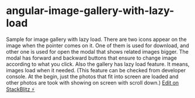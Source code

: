 # angular-image-gallery-with-lazy-load
Sample for image gallery with lazy load. There are two icons appear on the image when the pointer comes on it. One of them is used for download, and other one is used for open the modal that shows related images bigger. The modal has forward and backward buttons that ensure to change image according to what you click. Also the gallery has lazy load feature. It means, images load when it needed. (This feature can be checked from developer console. At the begin, just the photos that fit into screen are loaded and other photos are took with showing on screen with scroll down.)
[Edit on StackBlitz ⚡️](https://stackblitz.com/edit/image-gallery-with-lazy-load)
